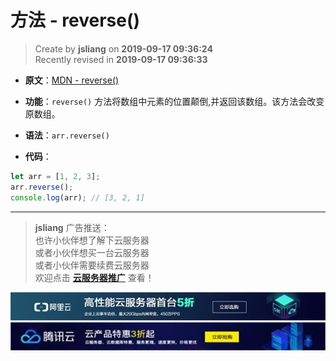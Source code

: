 方法 - reverse()
===

> Create by **jsliang** on **2019-09-17 09:36:24**  
> Recently revised in **2019-09-17 09:36:33**

* **原文**：[MDN - reverse()](https://developer.mozilla.org/zh-CN/docs/Web/JavaScript/Reference/Global_Objects/Array/reverse)

* **功能**：`reverse()` 方法将数组中元素的位置颠倒,并返回该数组。该方法会改变原数组。

* **语法**：`arr.reverse()`

* **代码**：

```js
let arr = [1, 2, 3];
arr.reverse();
console.log(arr); // [3, 2, 1]
```

---

> **jsliang** 广告推送：  
> 也许小伙伴想了解下云服务器  
> 或者小伙伴想买一台云服务器  
> 或者小伙伴需要续费云服务器  
> 欢迎点击 **[云服务器推广](https://github.com/LiangJunrong/document-library/blob/master/other-library/Monologue/%E7%A8%B3%E9%A3%9F%E8%89%B0%E9%9A%BE.md)** 查看！

[![图](../../../../public-repertory/img/z-small-seek-ali-3.jpg)](https://promotion.aliyun.com/ntms/act/qwbk.html?userCode=w7hismrh)
[![图](../../../../public-repertory/img/z-small-seek-tencent-2.jpg)](https://cloud.tencent.com/redirect.php?redirect=1014&cps_key=49f647c99fce1a9f0b4e1eeb1be484c9&from=console)

